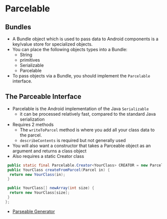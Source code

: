 # Parcelable

## Bundles
- A Bundle object which is used to pass data to Android components is a key/value store for specialized objects.
- You can place the following objects types into a Bundle:
  - String
  - primitives
  - Serializable
  - Parcelable
- To pass objects via a Bundle, you should implement the `Parcelable` interface.

## The Parceable Interface
- Parcelable is the Android implementation of the Java `Serializable`
  - it can be processed relatively fast, compared to the standard Java serialization
- Requires 2 methods
  - The `writeToParcel` method is where you add all your class data to the parcel.
  - `describeContents` is required but not generally used
- You will also want a constructor that takes a Parceable object as an argument and returns a class object
- Also requires a static Creator class


 ```java
  public static final Parcelable.Creator<YourClass> CREATOR = new Parcelable.Creator<YourClass>() {
  public YourClass createFromParcel(Parcel in) {
   return new YourClass(in);
  }

  public YourClass[] newArray(int size) {
   return new YourClass[size];
  }
};
```    

- [Parseable Generator](http://www.parcelabler.com)
